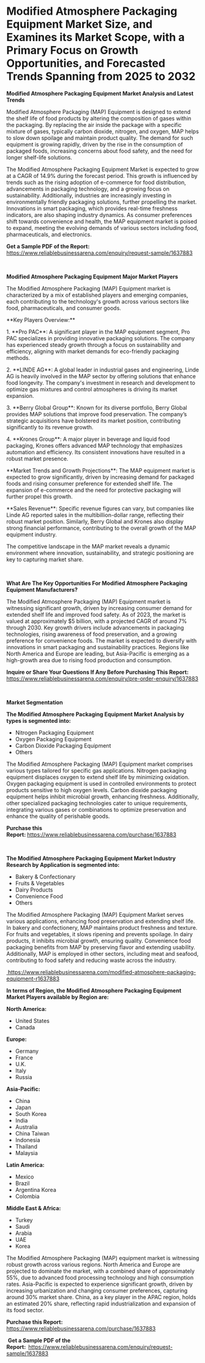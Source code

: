 <p><h1>Modified Atmosphere Packaging Equipment Market Size, and Examines its Market Scope, with a Primary Focus on Growth Opportunities, and Forecasted Trends Spanning from 2025 to 2032</h1></p><p><strong>Modified Atmosphere Packaging Equipment Market Analysis and Latest Trends</strong></p>
<p><p>Modified Atmosphere Packaging (MAP) Equipment is designed to extend the shelf life of food products by altering the composition of gases within the packaging. By replacing the air inside the package with a specific mixture of gases, typically carbon dioxide, nitrogen, and oxygen, MAP helps to slow down spoilage and maintain product quality. The demand for such equipment is growing rapidly, driven by the rise in the consumption of packaged foods, increasing concerns about food safety, and the need for longer shelf-life solutions.</p><p>The Modified Atmosphere Packaging Equipment Market is expected to grow at a CAGR of 14.9% during the forecast period. This growth is influenced by trends such as the rising adoption of e-commerce for food distribution, advancements in packaging technology, and a growing focus on sustainability. Additionally, industries are increasingly investing in environmentally friendly packaging solutions, further propelling the market. Innovations in smart packaging, which provides real-time freshness indicators, are also shaping industry dynamics. As consumer preferences shift towards convenience and health, the MAP equipment market is poised to expand, meeting the evolving demands of various sectors including food, pharmaceuticals, and electronics.</p></p>
<p><strong>Get a Sample PDF of the Report:&nbsp;</strong> <a href="https://www.reliablebusinessarena.com/enquiry/request-sample/1637883?utm_campaign=2514&utm_medium=2&utm_source=Github&utm_content=ia&utm_term=18042025&utm_id=modified-atmosphere-packaging-equipment">https://www.reliablebusinessarena.com/enquiry/request-sample/1637883</a></p>
<p>&nbsp;</p>
<p><strong>Modified Atmosphere Packaging Equipment Major Market Players</strong></p>
<p><p>The Modified Atmosphere Packaging (MAP) Equipment market is characterized by a mix of established players and emerging companies, each contributing to the technology's growth across various sectors like food, pharmaceuticals, and consumer goods.</p><p>**Key Players Overview:**</p><p>1. **Pro PAC**: A significant player in the MAP equipment segment, Pro PAC specializes in providing innovative packaging solutions. The company has experienced steady growth through a focus on sustainability and efficiency, aligning with market demands for eco-friendly packaging methods.</p><p>2. **LINDE AG**: A global leader in industrial gases and engineering, Linde AG is heavily involved in the MAP sector by offering solutions that enhance food longevity. The company's investment in research and development to optimize gas mixtures and control atmospheres is driving its market expansion.</p><p>3. **Berry Global Group**: Known for its diverse portfolio, Berry Global provides MAP solutions that improve food preservation. The company’s strategic acquisitions have bolstered its market position, contributing significantly to its revenue growth.</p><p>4. **Krones Group**: A major player in beverage and liquid food packaging, Krones offers advanced MAP technology that emphasizes automation and efficiency. Its consistent innovations have resulted in a robust market presence.</p><p>**Market Trends and Growth Projections**: The MAP equipment market is expected to grow significantly, driven by increasing demand for packaged foods and rising consumer preference for extended shelf life. The expansion of e-commerce and the need for protective packaging will further propel this growth.</p><p>**Sales Revenue**: Specific revenue figures can vary, but companies like Linde AG reported sales in the multibillion-dollar range, reflecting their robust market position. Similarly, Berry Global and Krones also display strong financial performance, contributing to the overall growth of the MAP equipment industry.</p><p>The competitive landscape in the MAP market reveals a dynamic environment where innovation, sustainability, and strategic positioning are key to capturing market share.</p></p>
<p>&nbsp;</p>
<p><strong>What Are The Key Opportunities For Modified Atmosphere Packaging Equipment Manufacturers?</strong></p>
<p><p>The Modified Atmosphere Packaging (MAP) Equipment market is witnessing significant growth, driven by increasing consumer demand for extended shelf life and improved food safety. As of 2023, the market is valued at approximately $5 billion, with a projected CAGR of around 7% through 2030. Key growth drivers include advancements in packaging technologies, rising awareness of food preservation, and a growing preference for convenience foods. The market is expected to diversify with innovations in smart packaging and sustainability practices. Regions like North America and Europe are leading, but Asia-Pacific is emerging as a high-growth area due to rising food production and consumption.</p></p>
<p><strong>Inquire or Share Your Questions If Any Before Purchasing This Report:</strong> <a href="https://www.reliablebusinessarena.com/enquiry/pre-order-enquiry/1637883?utm_campaign=2514&utm_medium=2&utm_source=Github&utm_content=ia&utm_term=18042025&utm_id=modified-atmosphere-packaging-equipment">https://www.reliablebusinessarena.com/enquiry/pre-order-enquiry/1637883</a></p>
<p>&nbsp;</p>
<p><strong>Market Segmentation</strong></p>
<p><strong>The Modified Atmosphere Packaging Equipment Market Analysis by types is segmented into:</strong></p>
<p><ul><li>Nitrogen Packaging Equipment</li><li>Oxygen Packaging Equipment</li><li>Carbon Dioxide Packaging Equipment</li><li>Others</li></ul></p>
<p><p>The Modified Atmosphere Packaging (MAP) Equipment market comprises various types tailored for specific gas applications. Nitrogen packaging equipment displaces oxygen to extend shelf life by minimizing oxidation. Oxygen packaging equipment is used in controlled environments to protect products sensitive to high oxygen levels. Carbon dioxide packaging equipment helps inhibit microbial growth, enhancing freshness. Additionally, other specialized packaging technologies cater to unique requirements, integrating various gases or combinations to optimize preservation and enhance the quality of perishable goods.</p></p>
<p><strong>Purchase this Report:&nbsp;</strong><a href="https://www.reliablebusinessarena.com/purchase/1637883?utm_campaign=2514&utm_medium=2&utm_source=Github&utm_content=ia&utm_term=18042025&utm_id=modified-atmosphere-packaging-equipment">https://www.reliablebusinessarena.com/purchase/1637883</a></p>
<p>&nbsp;</p>
<p><strong>The Modified Atmosphere Packaging Equipment Market Industry Research by Application is segmented into:</strong></p>
<p><ul><li>Bakery & Confectionary</li><li>Fruits & Vegetables</li><li>Dairy Products</li><li>Convenience Food</li><li>Others</li></ul></p>
<p><p>The Modified Atmosphere Packaging (MAP) Equipment Market serves various applications, enhancing food preservation and extending shelf life. In bakery and confectionery, MAP maintains product freshness and texture. For fruits and vegetables, it slows ripening and prevents spoilage. In dairy products, it inhibits microbial growth, ensuring quality. Convenience food packaging benefits from MAP by preserving flavor and extending usability. Additionally, MAP is employed in other sectors, including meat and seafood, contributing to food safety and reducing waste across the industry.</p></p>
<p><a href="https://www.reliablebusinessarena.com/modified-atmosphere-packaging-equipment-r1637883?utm_campaign=2514&utm_medium=2&utm_source=Github&utm_content=ia&utm_term=18042025&utm_id=modified-atmosphere-packaging-equipment">&nbsp;https://www.reliablebusinessarena.com/modified-atmosphere-packaging-equipment-r1637883</a></p>
<p><strong>In terms of Region, the Modified Atmosphere Packaging Equipment Market Players available by Region are:</strong></p>
<p>
    <p> <strong> North America: </strong>
        <ul>
            <li>United States</li>
            <li>Canada</li>
        </ul>
        </p> 
    <p> <strong> Europe: </strong>
        <ul>
            <li>Germany</li>
            <li>France</li>
            <li>U.K.</li>
            <li>Italy</li>
            <li>Russia</li>
        </ul>
        </p> 
    <p> <strong> Asia-Pacific: </strong>
        <ul>
            <li>China</li>
            <li>Japan</li>
            <li>South Korea</li>
            <li>India</li>
            <li>Australia</li>
            <li>China Taiwan</li>
            <li>Indonesia</li>
            <li>Thailand</li>
            <li>Malaysia</li>
        </ul>
        </p> 
    <p> <strong> Latin America: </strong>
        <ul>
            <li>Mexico</li>
            <li>Brazil</li>
            <li>Argentina Korea</li>
            <li>Colombia</li>
        </ul>
        </p> 
    <p> <strong> Middle East & Africa: </strong>
        <ul>
            <li>Turkey</li>
            <li>Saudi</li>
            <li>Arabia</li>
            <li>UAE</li>
            <li>Korea</li>
        </ul>
    </p>
    </p>
<p><p>The Modified Atmosphere Packaging (MAP) equipment market is witnessing robust growth across various regions. North America and Europe are projected to dominate the market, with a combined share of approximately 55%, due to advanced food processing technology and high consumption rates. Asia-Pacific is expected to experience significant growth, driven by increasing urbanization and changing consumer preferences, capturing around 30% market share. China, as a key player in the APAC region, holds an estimated 20% share, reflecting rapid industrialization and expansion of its food sector.</p></p>
<p><strong>Purchase this Report: </strong><a href="https://www.reliablebusinessarena.com/purchase/1637883?utm_campaign=2514&utm_medium=2&utm_source=Github&utm_content=ia&utm_term=18042025&utm_id=modified-atmosphere-packaging-equipment">https://www.reliablebusinessarena.com/purchase/1637883</a></p>
<p>&nbsp;<strong>Get a Sample PDF of the Report:&nbsp;&nbsp;</strong><a href="https://www.reliablebusinessarena.com/enquiry/request-sample/1637883?utm_campaign=2514&utm_medium=2&utm_source=Github&utm_content=ia&utm_term=18042025&utm_id=modified-atmosphere-packaging-equipment">https://www.reliablebusinessarena.com/enquiry/request-sample/1637883</a></p>
<p><strong></strong></p>
<p><p></p><p></p><p></p></p>